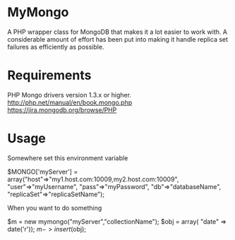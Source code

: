 MyMongo
=======

A PHP wrapper class for MongoDB that makes it a lot easier to work with.  A considerable amount of effort has been put into making it handle replica set failures as efficiently as possible.

Requirements
=======
PHP Mongo drivers version 1.3.x or higher.
http://php.net/manual/en/book.mongo.php
https://jira.mongodb.org/browse/PHP

Usage
=======

Somewhere set this environment variable

$MONGO['myServer'] = array("host"=>"my1.host.com:10009,my2.host.com:10009", "user"=>"myUsername", "pass"=>"myPassword", "db"=>"databaseName", "replicaSet"=>"replicaSetName");


When you want to do something

$m = new mymongo("myServer","collectionName");
$obj = array( "date" => date('r'));
$m->insert($obj);